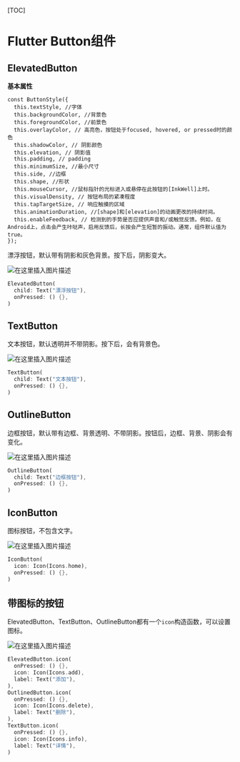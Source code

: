 [TOC]

# Flutter Button组件

## ElevatedButton

**基本属性**

```
const ButtonStyle({
  this.textStyle, //字体
  this.backgroundColor, //背景色
  this.foregroundColor, //前景色
  this.overlayColor, // 高亮色，按钮处于focused, hovered, or pressed时的颜色
  this.shadowColor, // 阴影颜色
  this.elevation, // 阴影值
  this.padding, // padding
  this.minimumSize, //最小尺寸
  this.side, //边框
  this.shape, //形状
  this.mouseCursor, //鼠标指针的光标进入或悬停在此按钮的[InkWell]上时。
  this.visualDensity, // 按钮布局的紧凑程度
  this.tapTargetSize, // 响应触摸的区域
  this.animationDuration, //[shape]和[elevation]的动画更改的持续时间。
  this.enableFeedback, // 检测到的手势是否应提供声音和/或触觉反馈。例如，在Android上，点击会产生咔哒声，启用反馈后，长按会产生短暂的振动。通常，组件默认值为true。
});
```



漂浮按钮，默认带有阴影和灰色背景。按下后，阴影变大。

![在这里插入图片描述](https://img-blog.csdnimg.cn/87a5bab5f82b450b9dc586d851caa3e2.png)

```dart
ElevatedButton(
  child: Text("漂浮按钮"),
  onPressed: () {},
)
```



## TextButton

文本按钮，默认透明并不带阴影。按下后，会有背景色。

![在这里插入图片描述](https://img-blog.csdnimg.cn/58abce7580aa4d0f90b280be1682768a.png)

```dart
TextButton(
  child: Text("文本按钮"),
  onPressed: () {},
)
```



## OutlineButton

边框按钮，默认带有边框、背景透明、不带阴影。按钮后，边框、背景、阴影会有变化。

![在这里插入图片描述](https://img-blog.csdnimg.cn/e3beeca3af634076885291cdbfa18794.png)

```dart
OutlineButton(
  child: Text("边框按钮"),
  onPressed: () {},
)
```



## IconButton

图标按钮，不包含文字。

![在这里插入图片描述](https://img-blog.csdnimg.cn/79f68b120ef044a9b6d6c88c930b3e9a.png)

```dart
IconButton(
  icon: Icon(Icons.home),
  onPressed: () {},
)
```



## 带图标的按钮

ElevatedButton、TextButton、OutlineButton都有一个`icon`构造函数，可以设置图标。

![在这里插入图片描述](https://img-blog.csdnimg.cn/5157eb4c82a94e03a34c411b7c443931.png)

```dart
ElevatedButton.icon(
  onPressed: () {},
  icon: Icon(Icons.add),
  label: Text("添加"),
),
OutlinedButton.icon(
  onPressed: () {},
  icon: Icon(Icons.delete),
  label: Text("删除"),
),
TextButton.icon(
  onPressed: () {},
  icon: Icon(Icons.info),
  label: Text("详情"),
)
```